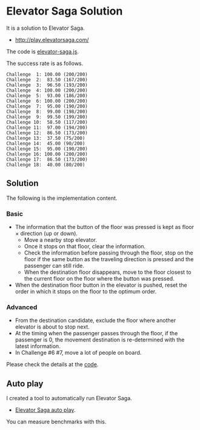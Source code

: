 # Elevator Saga Solution

It is a solution to Elevator Saga. 

* http://play.elevatorsaga.com/

The code is [elevator-saga.js](./elevator-saga.js).

The success rate is as follows.

```
Challenge  1: 100.00 (200/200)
Challenge  2:  83.50 (167/200)
Challenge  3:  96.50 (193/200)
Challenge  4: 100.00 (200/200)
Challenge  5:  93.00 (186/200)
Challenge  6: 100.00 (200/200)
Challenge  7:  95.00 (190/200)
Challenge  8:  99.00 (198/200)
Challenge  9:  99.50 (199/200)
Challenge 10:  58.50 (117/200)
Challenge 11:  97.00 (194/200)
Challenge 12:  86.50 (173/200)
Challenge 13:  37.50 (75/200)
Challenge 14:  45.00 (90/200)
Challenge 15:  95.00 (190/200)
Challenge 16: 100.00 (200/200)
Challenge 17:  86.50 (173/200)
Challenge 18:  40.00 (80/200)
```

## Solution

The following is the implementation content.

### Basic

* The information that the button of the floor was pressed is kept as floor × direction (up or down).
    * Move a nearby stop elevator.
    * Once it stops on that floor, clear the information.
    * Check the information before passing through the floor, stop on the floor if the same button as the traveling direction is pressed and the passenger can still ride.
    * When the destination floor disappears, move to the floor closest to the current floor on the floor where the button was pressed.
* When the destination floor button in the elevator is pushed, reset the order in which it stops on the floor to the optimum order.

### Advanced

* From the destination candidate, exclude the floor where another elevator is about to stop next.
* At the timing when the passenger passes through the floor, if the passenger is 0, the movement destination is re-determined with the latest information.
* In Challenge #6 #7, move a lot of people on board.

Please check the details at the [code](./elevator-saga.js).

## Auto play

I created a tool to automatically run Elevator Saga.

* [Elevator Saga auto play](./elevator-saga-auto-paly/README.md).

You can measure benchmarks with this.
